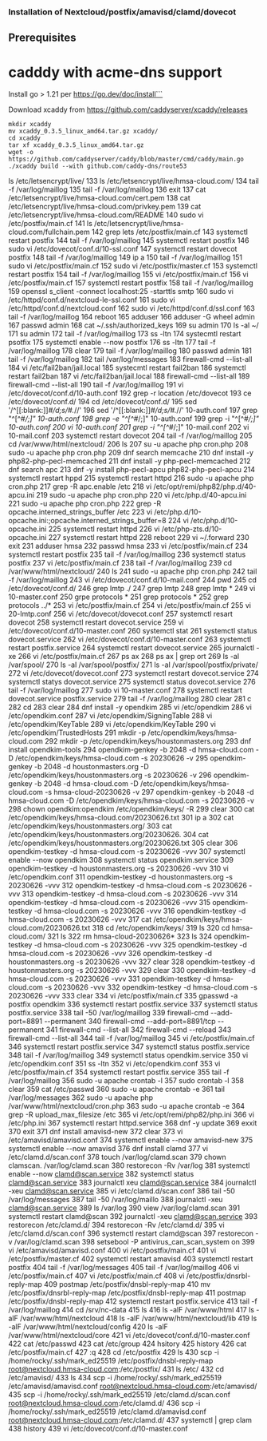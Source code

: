 ### Installation of Nextcloud/postfix/amavisd/clamd/dovecot

## Prerequisites

# cadddy with acme-dns support

Install go > 1.21 per https://go.dev/doc/install```

Download xcaddy from https://github.com/caddyserver/xcaddy/releases
```
mkdir xcaddy
mv xcaddy_0.3.5_linux_amd64.tar.gz xcaddy/
cd xcaddy
tar xf xcaddy_0.3.5_linux_amd64.tar.gz
wget -o https://github.com/caddyserver/caddy/blob/master/cmd/caddy/main.go
./xcaddy build --with github.com/caddy-dns/route53
```
  ls /etc/letsencrypt/live/
  133  ls /etc/letsencrypt/live/hmsa-cloud.com/
  134  tail -f /var/log/maillog
  135  tail -f /var/log/maillog
  136  exit
  137  cat /etc/letsencrypt/live/hmsa-cloud.com/cert.pem
  138  cat /etc/letsencrypt/live/hmsa-cloud.com/privkey.pem
  139  cat /etc/letsencrypt/live/hmsa-cloud.com/README 
  140  sudo vi /etc/postfix/main.cf
  141  ls /etc/letsencrypt/live/hmsa-cloud.com/fullchain.pem 
  142  grep lets /etc/postfix/main.cf
  143  systemctl restart postfix
  144  tail -f /var/log/maillog
  145  systemctl restart postfix
  146  sudo vi /etc/dovecot/conf.d/10-ssl.conf 
  147  systemctl restart dovecot postfix
  148  tail -f /var/log/maillog
  149  ip a
  150  tail -f /var/log/maillog
  151  sudo vi /etc/postfix/main.cf
  152  sudo vi /etc/postfix/master.cf
  153  systemctl restart postfix
  154  tail -f /var/log/maillog
  155  vi /etc/postfix/main.cf
  156  vi /etc/postfix/main.cf
  157  systemctl restart postfix
  158  tail -f /var/log/maillog
  159  openssl s_client -connect localhost:25 -starttls smtp
  160  sudo vi /etc/httpd/conf.d/nextcloud-le-ssl.conf 
  161  sudo vi /etc/httpd/conf.d/nextcloud.conf 
  162  sudo vi /etc/httpd/conf.d/ssl.conf 
  163  tail -f /var/log/maillog
  164  reboot
  165  adduser 
  166  adduser -G wheel admin
  167  passwd admin
  168  cat ~/.ssh/authorized_keys 
  169  su admin
  170  ls -al ~/
  171  su admin
  172  tail -f /var/log/maillog
  173  ss -ltn
  174  systecmtl restart psotfix
  175  systemctl enable --now postfix
  176  ss -ltn
  177  tail -f /var/log/maillog
  178  clear
  179  tail -f /var/log/maillog
  180  passwd admin
  181  tail -f /var/log/maillog
  182  tail /var/log/messages
  183  firewall-cmd --list-all
  184  vi /etc/fail2ban/jail.local
  185  systecmtl restart fail2ban
  186  systemctl restart fail2ban
  187  vi /etc/fail2ban/jail.local
  188  firewall-cmd --list-all
  189  firewall-cmd --list-all
  190  tail -f /var/log/maillog
  191  vi /etc/dovecot/conf.d/10-auth.conf 
  192  grep -r location /etc/dovecot
  193  ce /etc/dovecot/conf.d/
  194  cd /etc/dovecot/conf.d/
  195  sed '/^[[:blank:]]*#/d;s/#.*//'
  196  sed '/^[[:blank:]]*#/d;s/#.*//' 10-auth.conf 
  197  grep "^[^#*/;]" 10-auth.conf 
  198  grep -e "^[^#*/;]" 10-auth.conf 
  199  grep -i "^[^#*/;]" 10-auth.conf 
  200  vi 10-auth.conf 
  201  grep -i "^[^#*/;]" 10-mail.conf 
  202  vi 10-mail.conf 
  203  systemctl restart dovecot
  204  tail -f /var/log/maillog
  205  cd /var/www/html/nextcloud/
  206  ls
  207  su -u apache php cron.php
  208  sudo -u apache php cron.php
  209  dnf search memcache
  210  dnf install -y php82-php-pecl-memcached
  211  dnf install -y php-pecl-memcached
  212  dnf search apc
  213  dnf -y install php-pecl-apcu php82-php-pecl-apcu
  214  systemctl restart hppd
  215  systemctl restart httpd
  216  sudo -u apache php cron.php
  217  grep -R apc.enable /etc
  218  vi /etc/opt/remi/php82/php.d/40-apcu.ini
  219  sudo -u apache php cron.php
  220  vi /etc/php.d/40-apcu.ini
  221  sudo -u apache php cron.php
  222  grep -R opcache.interned_strings_buffer /etc
  223  vi /etc/php.d/10-opcache.ini:;opcache.interned_strings_buffer=8
  224  vi /etc/php.d/10-opcache.ini
  225  systemctl restart httpd
  226  vi /etc/php-zts.d/10-opcache.ini 
  227  systemctl restart httpd
  228  reboot
  229  vi ~/.forward
  230  exit
  231  adduser hmsa
  232  passwd hmsa
  233  vi /etc/postfix/main.cf
  234  systemctl restart postfix
  235  tail -f /var/log/maillog
  236  systemctl status postfix
  237  vi /etc/postfix/main.cf
  238  tail -f /var/log/maillog
  239  cd /var/www/html/nextcloud/
  240  ls
  241  sudo -u apache php cron.php
  242  tail -f /var/log/maillog
  243  vi /etc/dovecot/conf.d/10-mail.conf 
  244  pwd
  245  cd /etc/dovecot/conf.d/
  246  grep lmtp ./
  247  grep lmtp
  248  grep lmtp *
  249  vi 10-master.conf 
  250  grpe protocols *
  251  grep protocols *
  252  grep protocols ../*
  253  vi /etc/postfix/main.cf
  254  vi /etc/postfix/main.cf
  255  vi 20-lmtp.conf 
  256  vi /etc/dovecot/dovecot.conf 
  257  systemctl resart dovecot
  258  systemctl restart dovecot.service
  259  vi /etc/dovecot/conf.d/10-master.conf 
  260  systemctl stat
  261  systemctl status dovecot.service
  262  vi /etc/dovecot/conf.d/10-master.conf 
  263  systemctl restart postfix.service
  264  systemctl restart dovecot.service
  265  journalctl -xe
  266  vi /etc/postfix/main.cf
  267  ps ax
  268  ps ax | grep ort
  269  ls -al /var/spool/
  270  ls -al /var/spool/postfix/
  271  ls -al /var/spool/postfix/private/
  272  vi /etc/dovecot/dovecot.conf 
  273  systemctl restart dovecot.service
  274  systemctl statys dovecot.service
  275  systemctl status dovecot.service
  276  tail -f /var/log/maillog
  277  sudo vi 10-master.conf 
  278  systemctl restart dovecot.service postfix.service
  279  tail -f /var/log/maillog
  280  clear
  281  c
  282  cd
  283  clear
  284  dnf install -y opendkim
  285  vi /etc/opendkim
  286  vi /etc/opendkim.conf 
  287  vi /etc/opendkim/SigningTable
  288  vi /etc/opendkim/KeyTable 
  289  vi /etc/opendkim/KeyTable 
  290  vi /etc/opendkim/TrustedHosts 
  291  mkdir -p /etc/opendkim/keys/hmsa-cloud.com
  292  mkdir -p /etc/opendkim/keys/houstonmasters.org
  293  dnf install opendkim-tools
  294  opendkim-genkey -b 2048 -d hmsa-cloud.com -D /etc/opendkim/keys/hmsa-cloud.com -s 20230626 -v
  295  opendkim-genkey -b 2048 -d houstonmasters.org -D /etc/opendkim/keys/houstonmasters.org -s 20230626 -v
  296  opendkim-genkey -b 2048 -d hmsa-cloud.com -D /etc/opendkim/keys/hmsa-cloud.com -s hmsa-cloud-20230626 -v
  297  opendkim-genkey -b 2048 -d hmsa-cloud.com -D /etc/opendkim/keys/hmsa-cloud.com -s 20230626 -v
  298  chown opendkim:opendkim /etc/opendkim/keys/ -R
  299  clear
  300  cat /etc/opendkim/keys/hmsa-cloud.com/20230626.txt
  301  ip a
  302  cat /etc/opendkim/keys/houstonmasters.org/
  303  cat /etc/opendkim/keys/houstonmasters.org/20230626.
  304  cat /etc/opendkim/keys/houstonmasters.org/20230626.txt
  305  clear
  306  opendkim-testkey -d hmsa-cloud.com -s 20230626 -vvv
  307  systemctl enable --now opendkim
  308  systemctl status opendkim.service
  309  opendkim-testkey -d houstonmasters.org -s 20230626 -vvv
  310  vi /etc/opendkim.conf 
  311  opendkim-testkey -d houstonmasters.org -s 20230626 -vvv
  312  opendkim-testkey -d hmsa-cloud.com -s 20230626 -vvv
  313  opendkim-testkey -d hmsa-cloud.com -s 20230626 -vvv
  314  opendkim-testkey -d hmsa-cloud.com -s 20230626 -vvv
  315  opendkim-testkey -d hmsa-cloud.com -s 20230626 -vvv
  316  opendkim-testkey -d hmsa-cloud.com -s 20230626 -vvv
  317  cat /etc/opendkim/keys/hmsa-cloud.com/20230626.txt
  318  cd /etc/opendkim/keys/
  319  ls
  320  cd hmsa-cloud.com/
  321  ls
  322  rm hmsa-cloud-20230626*
  323  ls
  324  opendkim-testkey -d hmsa-cloud.com -s 20230626 -vvv
  325  opendkim-testkey -d hmsa-cloud.com -s 20230626 -vvv
  326  opendkim-testkey -d houstonmasters.org -s 20230626 -vvv
  327  clear
  328  opendkim-testkey -d houstonmasters.org -s 20230626 -vvv
  329  clear
  330  opendkim-testkey -d hmsa-cloud.com -s 20230626 -vvv
  331  opendkim-testkey -d hmsa-cloud.com -s 20230626 -vvv
  332  opendkim-testkey -d hmsa-cloud.com -s 20230626 -vvv
  333  clear
  334  vi /etc/postfix/main.cf
  335  gpasswd -a postfix opendkim
  336  systemctl restart postfix.service
  337  systemctl status postfix.service
  338  tail -50 /var/log/maillog
  339  firewall-cmd --add-port=8891 --permanent
  340  firewall-cmd --add-port=8891/tcp --permanent
  341  firewall-cmd --list-all
  342  firewall-cmd --reload
  343  firewall-cmd --list-all
  344  tail -f /var/log/maillog
  345  vi /etc/postfix/main.cf
  346  systemctl restart postfix.service
  347  systemctl status postfix.service
  348  tail -f /var/log/maillog
  349  systemctl status opendkim.service
  350  vi /etc/opendkim.conf
  351  ss -ltn
  352  vi /etc/opendkim.conf
  353  vi /etc/postfix/main.cf
  354  systemctl restart postfix.service
  355  tail -f /var/log/maillog
  356  sudo -u apache crontab -l
  357  sudo crontab -l
  358  clear
  359  cat /etc/passwd
  360  sudo -u apache crontab -e
  361  tail /var/log/messages
  362  sudo -u apache php /var/www/html/nextcloud/cron.php 
  363  sudo -u apache crontab -e
  364  grep -R upload_max_filesize /etc
  365  vi /etc/opt/remi/php82/php.ini
  366  vi /etc/php.ini 
  367  systemctl restart httpd.service
  368  dnf -y update
  369  exxit
  370  exit
  371  dnf install amavisd-new
  372  clear
  373  vi /etc/amavisd/amavisd.conf 
  374  systemctl enable --now amavisd-new
  375  systemctl enable --now amavisd
  376  dnf install clamd
  377  vi /etc/clamd.d/scan.conf
  378  touch /var/log/clamd.scan
  379  chown clamscan. /var/log/clamd.scan 
  380  restorecon -Rv /var/log
  381  systemctl enable --now clamd@scan.service
  382  systemctl status clamd@scan.service
  383  journalctl xeu clamd@scan.service
  384  journalctl -xeu clamd@scan.service
  385  vi /etc/clamd.d/scan.conf 
  386  tail -50 /var/log/messages
  387  tail -50 /var/log/maillo
  388  journalctl -xeu clamd@scan.service
  389  ls /var/log
  390  view /var/log/clamd.scan 
  391  systemctl restart clamd@scan
  392  journalctl -xeu clamd@scan.service
  393  restorecon /etc/clamd.d/
  394  restorecon -Rv /etc/clamd.d/
  395  vi /etc/clamd.d/scan.conf 
  396  systemctl restart clamd@scan
  397  restorecon -v /var/log/clamd.scan 
  398  setsebool -P antivirus_can_scan_system on 
  399  vi /etc/amavisd/amavisd.conf 
  400  vi /etc/postfix/main.cf
  401  vi /etc/postfix/master.cf
  402  systemctl restart amavisd
  403  systemctl restart postfix
  404  tail -f /var/log/messages
  405  tail -f /var/log/maillog
  406  vi /etc/postfix/main.cf
  407  vi /etc/postfix/main.cf
  408  vi /etc/postfix/dnsrbl-reply-map
  409  postmap /etc/postfix/dnsbl-reply-map
  410  mv /etc/postfix/dnsrbl-reply-map /etc/postfix/dnsbl-reply-map
  411  postmap /etc/postfix/dnsbl-reply-map
  412  systemctl restart postfix.service
  413  tail -f /var/log/maillog
  414  cd /srv/nc-data
  415  ls
  416  ls -alF /var/www/html
  417  ls -alF /var/www/html/nextcloud
  418  ls -alF /var/www/html/nextcloud/lib
  419  ls -alF /var/www/html/nextcloud/config
  420  ls -alF /var/www/html/nextcloud/core
  421  vi /etc/dovecot/conf.d/10-master.conf 
  422  cat /etc/passwd
  423  cat /etc/group
  424  hsitory
  425  history
  426  cat /etc/postfix/main.cf
  427  :q
  428  cd /etc/postfix
  429  ls
  430  scp -i /home/rocky/.ssh/mark_ed25519 /etc/postfix/dnsbl-reply-map root@nextcloud.hmsa-cloud.com:/etc/postfix/
  431  ls /etc/
  432  cd /etc/amavisd/
  433  ls
  434  scp -i /home/rocky/.ssh/mark_ed25519 /etc/amavisd/amavisd.conf root@nextcloud.hmsa-cloud.com:/etc/amavisd/
  435  scp -i /home/rocky/.ssh/mark_ed25519 /etc/clamd.d/scan.conf root@nextcloud.hmsa-cloud.com:/etc/clamd.d/
  436  scp -i /home/rocky/.ssh/mark_ed25519 /etc/clamd.d/amavisd.conf root@nextcloud.hmsa-cloud.com:/etc/clamd.d/
  437  systemctl | grep clam
  438  history
  439  vi /etc/dovecot/conf.d/10-master.conf
